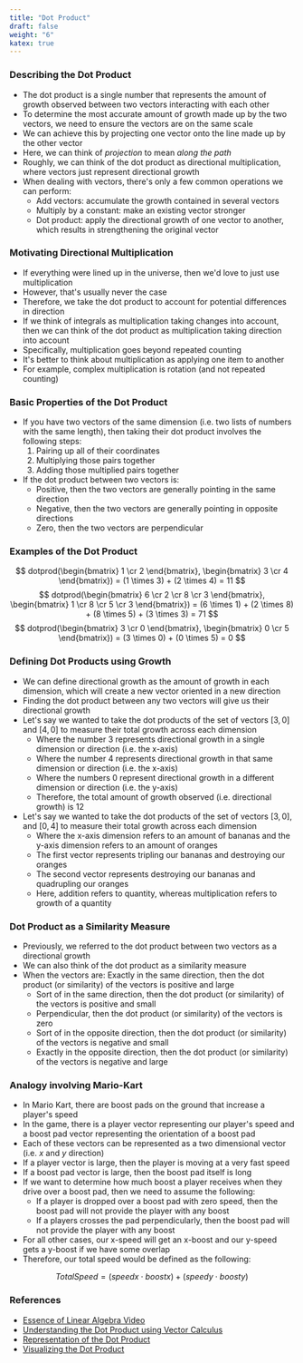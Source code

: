 ```yaml
---
title: "Dot Product"
draft: false
weight: "6"
katex: true
---
```


### Describing the Dot Product
- The dot product is a single number that represents the amount of growth observed between two vectors interacting with each other
- To determine the most accurate amount of growth made up by the two vectors, we need to ensure the vectors are on the same scale
- We can achieve this by projecting one vector onto the line made up by the other vector
- Here, we can think of *projection* to mean *along the path*
- Roughly, we can think of the dot product as directional multiplication, where vectors just represent directional growth
- When dealing with vectors, there's only a few common operations we can perform:
	- Add vectors: accumulate the growth contained in several vectors
	- Multiply by a constant: make an existing vector stronger
	- Dot product: apply the directional growth of one vector to another, which results in strengthening the original vector

### Motivating Directional Multiplication
- If everything were lined up in the universe, then we'd love to just use multiplication
- However, that's usually never the case
- Therefore, we take the dot product to account for potential differences in direction
- If we think of integrals as multiplication taking changes into account, then we can think of the dot product as multiplication taking direction into account
- Specifically, multiplication goes beyond repeated counting
- It's better to think about multiplication as applying one item to another
- For example, complex multiplication is rotation (and not repeated counting)

### Basic Properties of the Dot Product
- If you have two vectors of the same dimension (i.e. two lists of numbers with the same length), then taking their dot product involves the following steps:
	1. Pairing up all of their coordinates
	2. Multiplying those pairs together
	3. Adding those multiplied pairs together
- If the dot product between two vectors is:
	- Positive, then the two vectors are generally pointing in the same direction
	- Negative, then the two vectors are generally pointing in opposite directions
	- Zero, then the two vectors are perpendicular

### Examples of the Dot Product
$$ dotprod(\begin{bmatrix} 1 \cr 2 \end{bmatrix}, \begin{bmatrix} 3 \cr 4 \end{bmatrix}) = (1 \times 3) + (2 \times 4) = 11 $$
$$ dotprod(\begin{bmatrix} 6 \cr 2 \cr 8 \cr 3 \end{bmatrix}, \begin{bmatrix} 1 \cr 8 \cr 5 \cr 3 \end{bmatrix}) = (6 \times 1) + (2 \times 8) + (8 \times 5) + (3 \times 3) = 71 $$
$$ dotprod(\begin{bmatrix} 3 \cr 0 \end{bmatrix}, \begin{bmatrix} 0 \cr 5 \end{bmatrix}) = (3 \times 0) + (0 \times 5) = 0 $$

### Defining Dot Products using Growth
- We can define directional growth as the amount of growth in each dimension, which will create a new vector oriented in a new direction
- Finding the dot product between any two vectors will give us their directional growth
- Let's say we wanted to take the dot products of the set of vectors $[3, 0]$ and $[4, 0]$ to measure their total growth across each dimension
	- Where the number $3$ represents directional growth in a single dimension or direction (i.e. the x-axis)
	- Where the number $4$ represents directional growth in that same dimension or direction (i.e. the x-axis)
	- Where the numbers $0$ represent directional growth in a different dimension or direction (i.e. the y-axis)
	- Therefore, the total amount of growth observed (i.e. directional growth) is 12
- Let's say we wanted to take the dot products of the set of vectors $[3, 0]$, and $[0, 4]$ to measure their total growth across each dimension
	- Where the x-axis dimension refers to an amount of bananas and the y-axis dimension refers to an amount of oranges
	- The first vector represents tripling our bananas and destroying our oranges
	- The second vector represents destroying our bananas and quadrupling our oranges
	- Here, addition refers to quantity, whereas multiplication refers to growth of a quantity

### Dot Product as a Similarity Measure
- Previously, we referred to the dot product between two vectors as a directional growth
- We can also think of the dot product as a similarity measure
- When the vectors are:
	 Exactly in the same direction, then the dot product (or similarity) of the vectors is positive and large
	- Sort of in the same direction, then the dot product (or similarity) of the vectors is positive and small
	- Perpendicular, then the dot product (or similarity) of the vectors is zero
	- Sort of in the opposite direction, then the dot product (or similarity) of the vectors is negative and small
	- Exactly in the opposite direction, then the dot product (or similarity) of the vectors is negative and large

### Analogy involving Mario-Kart
- In Mario Kart, there are boost pads on the ground that increase a player's speed
- In the game, there is a player vector representing our player's speed and a boost pad vector representing the orientation of a boost pad
- Each of these vectors can be represented as a two dimensional vector (i.e. $x$ and $y$ direction)
- If a player vector is large, then the player is moving at a very fast speed
- If a boost pad vector is large, then the boost pad itself is long
- If we want to determine how much boost a player receives when they drive over a boost pad, then we need to assume the following:
	- If a player is dropped over a boost pad with zero speed, then the boost pad will not provide the player with any boost
	- If a players crosses the pad perpendicularly, then the boost pad will not provide the player with any boost
- For all other cases, our x-speed will get an x-boost and our y-speed gets a y-boost if we have some overlap
- Therefore, our total speed would be defined as the following:

$$ Total Speed = (speedx \cdot boostx) + (speedy \cdot boosty) $$

### References
- [Essence of Linear Algebra Video](https://www.youtube.com/watch?v=LyGKycYT2v0&list=PLZHQObOWTQDPD3MizzM2xVFitgF8hE_ab&index=9)
- [Understanding the Dot Product using Vector Calculus](https://betterexplained.com/articles/vector-calculus-understanding-the-dot-product/)
- [Representation of the Dot Product](https://math.stackexchange.com/questions/805954/what-does-the-dot-product-of-two-vectors-represent)
- [Visualizing the Dot Product](http://spiff.rit.edu/classes/phys311.old/lectures/dot/dot.html)
